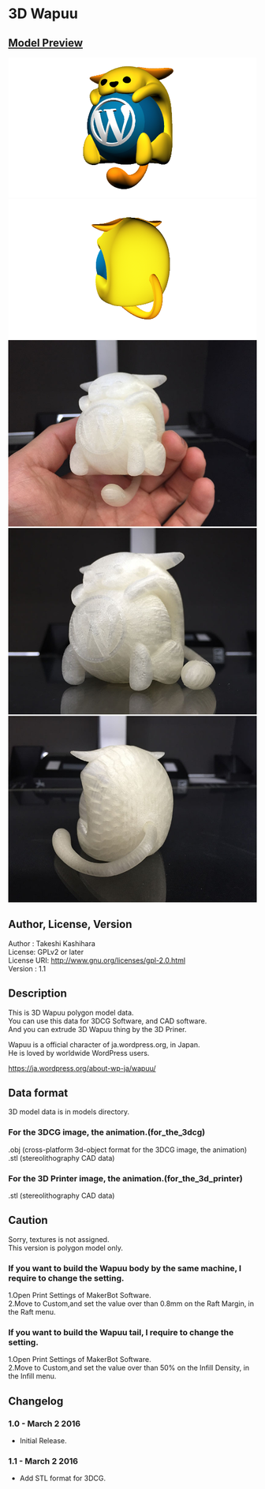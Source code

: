 # 3D Wapuu

## [Model Preview](./models/for_the_3dcg/stl/wapuu_all.stl)  

![3D Wapuu](./images/wapuu_render_1.png)
![3D Wapuu](./images/wapuu_render_2.png)
![3D Wapuu](./images/wapuu_3d_printer_1.jpg)
![3D Wapuu](./images/wapuu_3d_printer_2.jpg)
![3D Wapuu](./images/wapuu_3d_printer_3.jpg)

## Author, License, Version
Author : Takeshi Kashihara  
License: GPLv2 or later  
License URI: http://www.gnu.org/licenses/gpl-2.0.html  
Version : 1.1

## Description
This is 3D Wapuu polygon model data.  
You can use this data for 3DCG Software, and CAD software.  
And you can extrude 3D Wapuu thing by the 3D Priner.  

Wapuu is a official character of ja.wordpress.org, in Japan.  
He is loved by worldwide WordPress users.  

https://ja.wordpress.org/about-wp-ja/wapuu/  

## Data format
3D model data is in models directory.  
### For the 3DCG image, the animation.(for_the_3dcg)
.obj (cross-platform 3d-object format for the 3DCG image, the animation)  
.stl (stereolithography CAD data)  

### For the 3D Printer image, the animation.(for_the_3d_printer)
.stl (stereolithography CAD data)

## Caution
Sorry, textures is not assigned.  
This version is polygon model only.

### If you want to build the Wapuu body by the same machine, I require to change the setting.
1.Open Print Settings of MakerBot Software.  
2.Move to Custom,and set the value over than 0.8mm on the Raft Margin, in the Raft menu.  

### If you want to build the Wapuu tail, I require to change the setting. 
1.Open Print Settings of MakerBot Software.  
2.Move to Custom,and set the value over than 50% on the Infill Density, in the Infill menu.  
  
## Changelog 
### 1.0 - March 2 2016 
* Initial Release.
### 1.1 - March 2 2016
* Add STL format for 3DCG.


